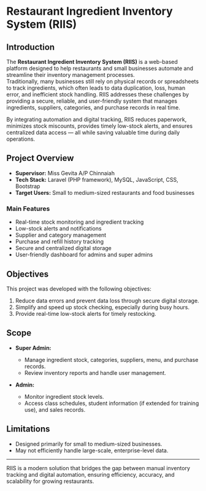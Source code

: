 # Restaurant Ingredient Inventory System (RIIS)

## Introduction
The **Restaurant Ingredient Inventory System (RIIS)** is a web-based platform designed to help restaurants and small businesses automate and streamline their inventory management processes.  
Traditionally, many businesses still rely on physical records or spreadsheets to track ingredients, which often leads to data duplication, loss, human error, and inefficient stock handling. RIIS addresses these challenges by providing a secure, reliable, and user-friendly system that manages ingredients, suppliers, categories, and purchase records in real time.  

By integrating automation and digital tracking, RIIS reduces paperwork, minimizes stock miscounts, provides timely low-stock alerts, and ensures centralized data access — all while saving valuable time during daily operations.

## Project Overview
- **Supervisor:** Miss Gevita A/P Chinnaiah  
- **Tech Stack:** Laravel (PHP framework), MySQL, JavaScript, CSS, Bootstrap  
- **Target Users:** Small to medium-sized restaurants and food businesses  

### Main Features
- Real-time stock monitoring and ingredient tracking  
- Low-stock alerts and notifications  
- Supplier and category management  
- Purchase and refill history tracking  
- Secure and centralized digital storage  
- User-friendly dashboard for admins and super admins  

## Objectives
This project was developed with the following objectives:
1. Reduce data errors and prevent data loss through secure digital storage.  
2. Simplify and speed up stock checking, especially during busy hours.  
3. Provide real-time low-stock alerts for timely restocking.  

## Scope
- **Super Admin:**  
  - Manage ingredient stock, categories, suppliers, menu, and purchase records.  
  - Review inventory reports and handle user management.  

- **Admin:**  
  - Monitor ingredient stock levels.  
  - Access class schedules, student information (if extended for training use), and sales records.  

## Limitations
- Designed primarily for small to medium-sized businesses.  
- May not efficiently handle large-scale, enterprise-level data.  

---

RIIS is a modern solution that bridges the gap between manual inventory tracking and digital automation, ensuring efficiency, accuracy, and scalability for growing restaurants.
